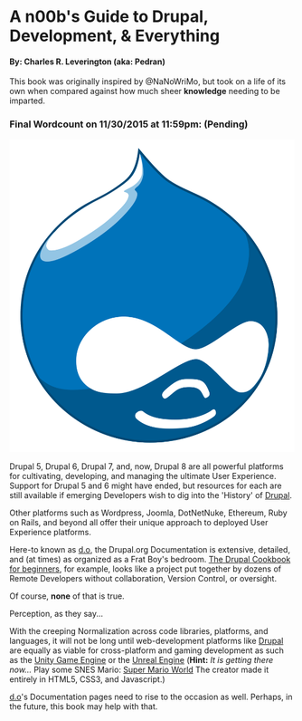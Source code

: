 # A n00b's Guide to Drupal, Development, & Everything
#### By: Charles R. Leverington \(aka: Pedran\)

This book was originally inspired by @NaNoWriMo, but took on a life of its own when compared against how much sheer **knowledge** needing to be imparted. 

### Final Wordcount on 11/30/2015 at 11:59pm: \(Pending\)

![Druplicon](https://github.com/cleverington/n00b-drupal-development/blob/master/images/drupal-logos/druplicon-logos/druplicon-vector.svg "Druplicon")

Drupal 5, Drupal 6, Drupal 7, and, now, Drupal 8 are all powerful platforms for cultivating, developing, and managing the ultimate User Experience. Support for Drupal 5 and 6 might have ended, but resources for each are still available if emerging Developers wish to dig into the 'History' of [Drupal](https://www.drupal.org/ "drupal.org").

Other platforms such as Wordpress, Joomla, DotNetNuke, Ethereum, Ruby on Rails, and beyond all offer their unique approach to deployed User Experience platforms.

Here-to known as [d.o](https://www.drupal.org/ "drupal.org"), the Drupal.org Documentation is extensive, detailed, and \(at times\) as organized as a Frat Boy's bedroom. [The Drupal Cookbook for beginners](https://www.drupal.org/documentation/customization/tutorials/beginners-cookbook "The Drupal Cookbook for beginners"), for example, looks like a project put together by dozens of Remote Developers without collaboration, Version Control, or oversight.

Of course, **none** of that is true. 

Perception, as they say...

With the creeping Normalization across code libraries, platforms, and languages, it will not be long until web-development platforms like [Drupal](https://www.drupal.org/ "Drupal") are equally as viable for cross-platform and gaming development as such as the [Unity Game Engine](https://unity3d.com/ "Unity") or the [Unreal Engine](https://www.unrealengine.com/ "Unreal Engine 4") \(**Hint:** *It is getting there now...* Play some SNES Mario: [Super Mario World](http://mario5.florian-rappl.de/#menu "Super Mario World") The creator made it entirely in HTML5, CSS3, and Javascript.\)

[d.o](https://www.drupal.org/ "drupal.org")'s Documentation pages need to rise to the occasion as well. Perhaps, in the future, this book may help with that. 

